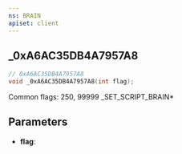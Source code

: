 ```yaml
---
ns: BRAIN
apiset: client
---
```

## _0xA6AC35DB4A7957A8

```c
// 0xA6AC35DB4A7957A8
void _0xA6AC35DB4A7957A8(int flag);
```

Common flags: 250, 99999
_SET_SCRIPT_BRAIN*

## Parameters
* **flag**:



